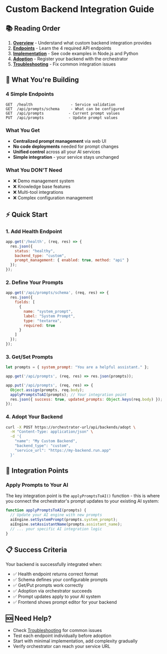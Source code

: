 # Custom Backend Integration Guide

## 📚 **Reading Order**

1. **[Overview](01_OVERVIEW.md)** - Understand what custom backend integration provides
2. **[Endpoints](02_ENDPOINTS.md)** - Learn the 4 required API endpoints  
3. **[Implementation](03_IMPLEMENTATION.md)** - See code examples in Node.js and Python
4. **[Adoption](04_ADOPTION.md)** - Register your backend with the orchestrator
5. **[Troubleshooting](05_TROUBLESHOOTING.md)** - Fix common integration issues

## 🎯 **What You're Building**

### **4 Simple Endpoints**
```
GET  /health                 - Service validation
GET  /api/prompts/schema     - What can be configured  
GET  /api/prompts           - Current prompt values
PUT  /api/prompts           - Update prompt values
```

### **What You Get**
- **Centralized prompt management** via web UI
- **No code deployments** needed for prompt changes
- **Unified control** across all your AI services
- **Simple integration** - your service stays unchanged

### **What You DON'T Need**
- ❌ Demo management system
- ❌ Knowledge base features  
- ❌ Multi-tool integrations
- ❌ Complex configuration management

## ⚡ **Quick Start**

### **1. Add Health Endpoint**
```javascript
app.get('/health', (req, res) => {
  res.json({
    status: "healthy",
    backend_type: "custom",
    prompt_management: { enabled: true, method: "api" }
  });
});
```

### **2. Define Your Prompts**
```javascript
app.get('/api/prompts/schema', (req, res) => {
  res.json({
    fields: [
      {
        name: "system_prompt",
        label: "System Prompt", 
        type: "textarea",
        required: true
      }
    ]
  });
});
```

### **3. Get/Set Prompts**
```javascript
let prompts = { system_prompt: "You are a helpful assistant." };

app.get('/api/prompts', (req, res) => res.json(prompts));

app.put('/api/prompts', (req, res) => {
  Object.assign(prompts, req.body);
  applyPromptsToAI(prompts); // Your integration point
  res.json({ success: true, updated_prompts: Object.keys(req.body) });
});
```

### **4. Adopt Your Backend**
```bash
curl -X POST https://orchestrator-url/api/backends/adopt \
  -H "Content-Type: application/json" \
  -d '{
    "name": "My Custom Backend",
    "backend_type": "custom",
    "service_url": "https://my-backend.run.app"
  }'
```

## 🔧 **Integration Points**

### **Apply Prompts to Your AI**
The key integration point is the `applyPromptsToAI()` function - this is where you connect the orchestrator's prompt updates to your existing AI system:

```javascript
function applyPromptsToAI(prompts) {
  // Update your AI engine with new prompts
  aiEngine.setSystemPrompt(prompts.system_prompt);
  aiEngine.setAssistantName(prompts.assistant_name);
  // ... your specific AI integration logic
}
```

## 📋 **Success Criteria**

Your backend is successfully integrated when:

- ✅ Health endpoint returns correct format
- ✅ Schema defines your configurable prompts
- ✅ Get/Put prompts work correctly  
- ✅ Adoption via orchestrator succeeds
- ✅ Prompt updates apply to your AI system
- ✅ Frontend shows prompt editor for your backend

## 🆘 **Need Help?**

- Check [Troubleshooting](05_TROUBLESHOOTING.md) for common issues
- Test each endpoint individually before adoption
- Start with minimal implementation, add complexity gradually
- Verify orchestrator can reach your service URL
